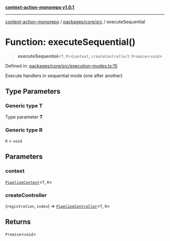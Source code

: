 [**context-action-monorepo v1.0.1**](../../../../README.md)

***

[context-action-monorepo](../../../../README.md) / [packages/core/src](../README.md) / executeSequential

# Function: executeSequential()

> **executeSequential**\<`T`, `R`\>(`context`, `createController`): `Promise`&lt;`void`&gt;

Defined in: [packages/core/src/execution-modes.ts:15](https://github.com/mineclover/context-action/blob/2861d61b4b5d930e9e7f5277983455dc296dc859/packages/core/src/execution-modes.ts#L15)

Execute handlers in sequential mode (one after another)

## Type Parameters

### Generic type T

Type parameter **T**

### Generic type R

`R` = `void`

## Parameters

### context

[`PipelineContext`](../interfaces/PipelineContext.md)\<`T`, `R`\>

### createController

(`registration`, `index`) => [`PipelineController`](../interfaces/PipelineController.md)\<`T`, `R`\>

## Returns

`Promise`&lt;`void`&gt;
